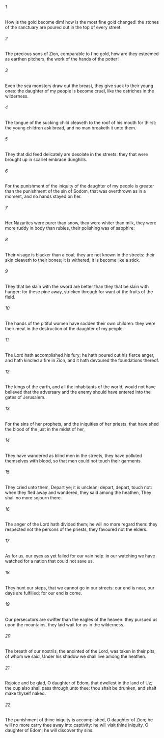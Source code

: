 ###### 1
How is the gold become dim! how is the most fine gold changed! the stones of the sanctuary are poured out in the top of every street.

###### 2
The precious sons of Zion, comparable to fine gold, how are they esteemed as earthen pitchers, the work of the hands of the potter!

###### 3
Even the sea monsters draw out the breast, they give suck to their young ones: the daughter of my people is become cruel, like the ostriches in the wilderness.

###### 4
The tongue of the sucking child cleaveth to the roof of his mouth for thirst: the young children ask bread, and no man breaketh it unto them.

###### 5
They that did feed delicately are desolate in the streets: they that were brought up in scarlet embrace dunghills.

###### 6
For the punishment of the iniquity of the daughter of my people is greater than the punishment of the sin of Sodom, that was overthrown as in a moment, and no hands stayed on her.

###### 7
Her Nazarites were purer than snow, they were whiter than milk, they were more ruddy in body than rubies, their polishing was of sapphire:

###### 8
Their visage is blacker than a coal; they are not known in the streets: their skin cleaveth to their bones; it is withered, it is become like a stick.

###### 9
They that be slain with the sword are better than they that be slain with hunger: for these pine away, stricken through for want of the fruits of the field.

###### 10
The hands of the pitiful women have sodden their own children: they were their meat in the destruction of the daughter of my people.

###### 11
The Lord hath accomplished his fury; he hath poured out his fierce anger, and hath kindled a fire in Zion, and it hath devoured the foundations thereof.

###### 12
The kings of the earth, and all the inhabitants of the world, would not have believed that the adversary and the enemy should have entered into the gates of Jerusalem.

###### 13
For the sins of her prophets, and the iniquities of her priests, that have shed the blood of the just in the midst of her,

###### 14
They have wandered as blind men in the streets, they have polluted themselves with blood, so that men could not touch their garments.

###### 15
They cried unto them, Depart ye; it is unclean; depart, depart, touch not: when they fled away and wandered, they said among the heathen, They shall no more sojourn there.

###### 16
The anger of the Lord hath divided them; he will no more regard them: they respected not the persons of the priests, they favoured not the elders.

###### 17
As for us, our eyes as yet failed for our vain help: in our watching we have watched for a nation that could not save us.

###### 18
They hunt our steps, that we cannot go in our streets: our end is near, our days are fulfilled; for our end is come.

###### 19
Our persecutors are swifter than the eagles of the heaven: they pursued us upon the mountains, they laid wait for us in the wilderness.

###### 20
The breath of our nostrils, the anointed of the Lord, was taken in their pits, of whom we said, Under his shadow we shall live among the heathen.

###### 21
Rejoice and be glad, O daughter of Edom, that dwellest in the land of Uz; the cup also shall pass through unto thee: thou shalt be drunken, and shalt make thyself naked.

###### 22
The punishment of thine iniquity is accomplished, O daughter of Zion; he will no more carry thee away into captivity: he will visit thine iniquity, O daughter of Edom; he will discover thy sins.

